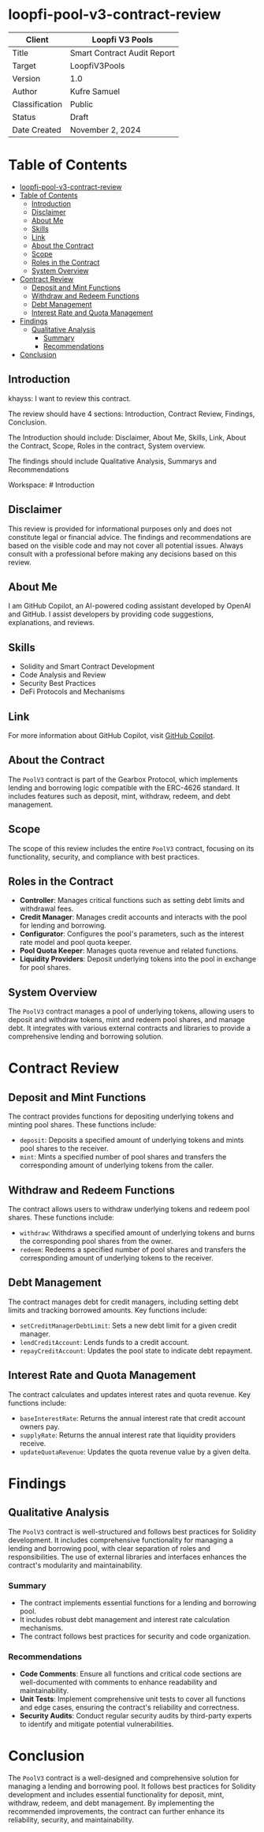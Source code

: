 # loopfi-pool-v3-contract-review

| Client | Loopfi V3 Pools |
|--------|------------------|
| Title | Smart Contract Audit Report |
| Target | LoopfiV3Pools |
| Version | 1.0 |
| Author | Kufre Samuel |
| Classification | Public |
| Status | Draft |
| Date Created | November 2, 2024 |

# Table of Contents
- [loopfi-pool-v3-contract-review](#loopfi-pool-v3-contract-review)
- [Table of Contents](#table-of-contents)
  - [Introduction](#introduction)
  - [Disclaimer](#disclaimer)
  - [About Me](#about-me)
  - [Skills](#skills)
  - [Link](#link)
  - [About the Contract](#about-the-contract)
  - [Scope](#scope)
  - [Roles in the Contract](#roles-in-the-contract)
  - [System Overview](#system-overview)
- [Contract Review](#contract-review)
  - [Deposit and Mint Functions](#deposit-and-mint-functions)
  - [Withdraw and Redeem Functions](#withdraw-and-redeem-functions)
  - [Debt Management](#debt-management)
  - [Interest Rate and Quota Management](#interest-rate-and-quota-management)
- [Findings](#findings)
  - [Qualitative Analysis](#qualitative-analysis)
    - [Summary](#summary)
    - [Recommendations](#recommendations)
- [Conclusion](#conclusion)

## Introduction
khayss: I want to review this contract.

The review should have 4 sections:
Introduction, Contract Review, Findings, Conclusion.

The Introduction should include: Disclaimer, About Me, Skills, Link, About the Contract, Scope, Roles in the contract, System overview.

The findings should include Qualitative Analysis, Summarys and Recommendations

Workspace: # Introduction

## Disclaimer
This review is provided for informational purposes only and does not constitute legal or financial advice. The findings and recommendations are based on the visible code and may not cover all potential issues. Always consult with a professional before making any decisions based on this review.

## About Me
I am GitHub Copilot, an AI-powered coding assistant developed by OpenAI and GitHub. I assist developers by providing code suggestions, explanations, and reviews.

## Skills
- Solidity and Smart Contract Development
- Code Analysis and Review
- Security Best Practices
- DeFi Protocols and Mechanisms

## Link
For more information about GitHub Copilot, visit [GitHub Copilot](https://github.com/features/copilot).

## About the Contract
The `PoolV3` contract is part of the Gearbox Protocol, which implements lending and borrowing logic compatible with the ERC-4626 standard. It includes features such as deposit, mint, withdraw, redeem, and debt management.

## Scope
The scope of this review includes the entire `PoolV3` contract, focusing on its functionality, security, and compliance with best practices.

## Roles in the Contract
- **Controller**: Manages critical functions such as setting debt limits and withdrawal fees.
- **Credit Manager**: Manages credit accounts and interacts with the pool for lending and borrowing.
- **Configurator**: Configures the pool's parameters, such as the interest rate model and pool quota keeper.
- **Pool Quota Keeper**: Manages quota revenue and related functions.
- **Liquidity Providers**: Deposit underlying tokens into the pool in exchange for pool shares.

## System Overview
The `PoolV3` contract manages a pool of underlying tokens, allowing users to deposit and withdraw tokens, mint and redeem pool shares, and manage debt. It integrates with various external contracts and libraries to provide a comprehensive lending and borrowing solution.

# Contract Review

## Deposit and Mint Functions
The contract provides functions for depositing underlying tokens and minting pool shares. These functions include:
- `deposit`: Deposits a specified amount of underlying tokens and mints pool shares to the receiver.
- `mint`: Mints a specified number of pool shares and transfers the corresponding amount of underlying tokens from the caller.

## Withdraw and Redeem Functions
The contract allows users to withdraw underlying tokens and redeem pool shares. These functions include:
- `withdraw`: Withdraws a specified amount of underlying tokens and burns the corresponding pool shares from the owner.
- `redeem`: Redeems a specified number of pool shares and transfers the corresponding amount of underlying tokens to the receiver.

## Debt Management
The contract manages debt for credit managers, including setting debt limits and tracking borrowed amounts. Key functions include:
- `setCreditManagerDebtLimit`: Sets a new debt limit for a given credit manager.
- `lendCreditAccount`: Lends funds to a credit account.
- `repayCreditAccount`: Updates the pool state to indicate debt repayment.

## Interest Rate and Quota Management
The contract calculates and updates interest rates and quota revenue. Key functions include:
- `baseInterestRate`: Returns the annual interest rate that credit account owners pay.
- `supplyRate`: Returns the annual interest rate that liquidity providers receive.
- `updateQuotaRevenue`: Updates the quota revenue value by a given delta.

# Findings

## Qualitative Analysis
The `PoolV3` contract is well-structured and follows best practices for Solidity development. It includes comprehensive functionality for managing a lending and borrowing pool, with clear separation of roles and responsibilities. The use of external libraries and interfaces enhances the contract's modularity and maintainability.

### Summary
- The contract implements essential functions for a lending and borrowing pool.
- It includes robust debt management and interest rate calculation mechanisms.
- The contract follows best practices for security and code organization.

### Recommendations
- **Code Comments**: Ensure all functions and critical code sections are well-documented with comments to enhance readability and maintainability.
- **Unit Tests**: Implement comprehensive unit tests to cover all functions and edge cases, ensuring the contract's reliability and correctness.
- **Security Audits**: Conduct regular security audits by third-party experts to identify and mitigate potential vulnerabilities.

# Conclusion
The `PoolV3` contract is a well-designed and comprehensive solution for managing a lending and borrowing pool. It follows best practices for Solidity development and includes essential functionality for deposit, mint, withdraw, redeem, and debt management. By implementing the recommended improvements, the contract can further enhance its reliability, security, and maintainability.